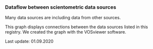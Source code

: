### Dataflow between scientometric data sources

Many data sources are including data from other sources.

This graph displays connections between the data sources listed in this registry. We created the graph with the VOSviewer software.

Last update: 01.09.2020
